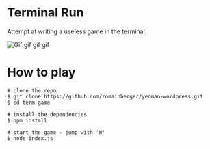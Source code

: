 # Terminal Run

Attempt at writing a useless game in the terminal.

![Gif gif gif gif](http://www.gfycat.com/OffbeatRipeFirefly)

# How to play

    # clone the repo
    $ git clone https://github.com/romainberger/yeoman-wordpress.git
    $ cd term-game

    # install the dependencies
    $ npm install

    # start the game - jump with 'W'
    $ node index.js
